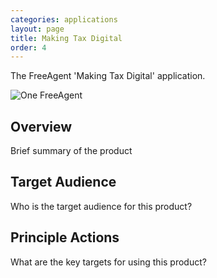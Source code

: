 ```yaml
---
categories: applications
layout: page
title: Making Tax Digital
order: 4
---
```


The FreeAgent 'Making Tax Digital' application.

<div class="BlockGrid">
  <div class="BlockGrid-item">
    <img alt="One FreeAgent" src="{{ site.baseurl }}/assets/img/applications_mtd.png" />
  </div>
</div>


## Overview
Brief summary of the product

## Target Audience
Who is the target audience for this product?

## Principle Actions
What are the key targets for using this product?
